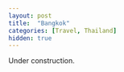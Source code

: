 ```yaml
---
layout: post
title:  "Bangkok"
categories: [Travel, Thailand]
hidden: true
---
```

Under construction.